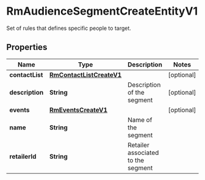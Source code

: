 

# RmAudienceSegmentCreateEntityV1

Set of rules that defines specific people to target.

## Properties

| Name | Type | Description | Notes |
|------------ | ------------- | ------------- | -------------|
|**contactList** | [**RmContactListCreateV1**](RmContactListCreateV1.md) |  |  [optional] |
|**description** | **String** | Description of the segment |  [optional] |
|**events** | [**RmEventsCreateV1**](RmEventsCreateV1.md) |  |  [optional] |
|**name** | **String** | Name of the segment |  |
|**retailerId** | **String** | Retailer  associated to the segment |  |



